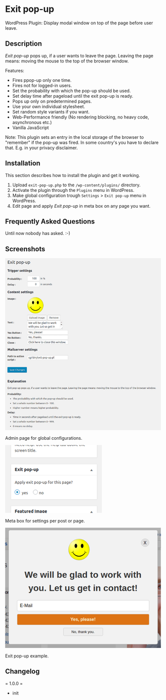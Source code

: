 # Exit pop-up
WordPress Plugin: Display modal window on top of the page before user leave.

## Description

_Exit pop-up_ pops up, if a user wants to leave the page. Leaving the page means: moving the mouse to the top of the browser window.

Features:

* Fires ppop-up only one time.
* Fires not for logged-in users.
* Set the probability with which the pop-up should be used.
* Set delay time after pageload until the exit pop-up is ready.
* Pops up only on predetermined pages.
* Use your own individual stylesheet.
* Set random style variants if you want.
* Web-Performance friendly (No rendering blocking, no heavy code, asynchronous etc.)
* Vanilla JavaScript


Note:
This plugin sets an entry in the local storage of the browser to "remember" if the pop-up was fired. In some country's you have to declare that. E.g. in your privacy disclaimer.

## Installation

This section describes how to install the plugin and get it working.

1. Upload `exit-pop-up.php` to the `/wp-content/plugins/` directory.
1. Activate the plugin through the `Plugins` menu in WordPress.
1. Make global configuration trough `Settings` > `Exit pop-up` menu in WordPress.
1. Edit page and apply _Exit pop-up_ in meta box on any page you want.

## Frequently Asked Questions

Until now nobody has asked. :-)

## Screenshots

![](assets/screenshot-1.png)

Admin page for global configurations.

![](assets/screenshot-2.png)

Meta box for settings per post or page.

![](assets/screenshot-3.png)

Exit pop-up example.

## Changelog

= 1.0.0 =
* init